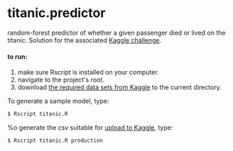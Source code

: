 # titanic.predictor


random-forest predictor of whether a given passenger died or lived on the titanic. Solution for the associated [Kaggle challenge](https://www.kaggle.com/c/titanic).

#### to run:

1) make sure Rscript is installed on your computer. 
2) navigate to the project's root. 
3) download [the required data sets from Kaggle](https://www.kaggle.com/c/titanic/data) to the current directory. 

To generate a sample model, type:

```sh
$ Rscript titanic.R
```

%o generate the csv suitable for [upload to Kaggle](https://www.kaggle.com/c/titanic/submissions/attach), type:

```sh
$ Rscript titanic.R production
```
